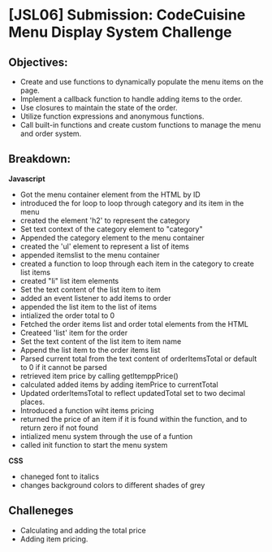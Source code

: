 # [JSL06] Submission: CodeCuisine Menu Display System Challenge

## Objectives:

- Create and use functions to dynamically populate the menu items on the page.
- Implement a callback function to handle adding items to the order.
- Use closures to maintain the state of the order.
- Utilize function expressions and anonymous functions.
- Call built-in functions and create custom functions to manage the menu and order system.

## Breakdown:
**Javascript**

- Got the menu container element from the HTML by ID
- introduced the for loop to loop through category and its item in the menu
- created the element 'h2' to represent the category
- Set text context of the category element to "category"
- Appended the category element to the menu container
- created the 'ul' element to represent a list of items
- appended itemslist to the menu container
- created a function to loop through each item in the category to create list items
- created "li" list item elements
- Set the text content of the list item to item
-  added an event listener to add items to order
- appended the list item to the list of items
- intialized the order total to 0
- Fetched the order items list and order total elements from the HTML
- Createed 'list' item for the order
- Set the text content of the list item to item name
- Append the list item to the order items list 
- Parsed current total from the text content of orderItemsTotal or default to 0 if it cannot be parsed
- retrieved item price by calling getItemppPrice()
- calculated added items by adding itemPrice to currentTotal
- Updated orderItemsTotal to reflect updatedTotal set to two decimal places.
- Introduced a function wiht items pricing 
- returned the price of an item if it is found within the function, and to return zero if not found
- intialized menu system through the use of a funtion
- called init function to start the menu system

**CSS**

- chaneged font to italics
- changes background colors to different shades of grey

## Challeneges 
- Calculating and adding the total price
- Adding item pricing. 
